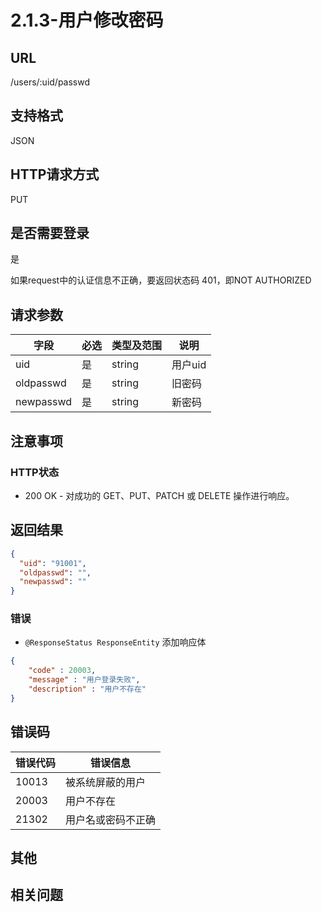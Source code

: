 # 2.1.3-用户修改密码

## URL

/users/:uid/passwd

## 支持格式

JSON

## HTTP请求方式

PUT

## 是否需要登录

是

如果request中的认证信息不正确，要返回状态码 401，即NOT AUTHORIZED

## 请求参数

字段 | 必选 | 类型及范围 | 说明
----|------|----------|-------------
uid         | 是   | string  | 用户uid
oldpasswd   | 是   | string  | 旧密码
newpasswd   | 是   | string  | 新密码

## 注意事项

### HTTP状态

- 200 OK - 对成功的 GET、PUT、PATCH 或 DELETE 操作进行响应。

## 返回结果

```json
{
  "uid": "91001",
  "oldpasswd": "",
  "newpasswd": ""
}
```

### 错误

- `@ResponseStatus ResponseEntity` 添加响应体

```json
{
    "code" : 20003,
    "message" : "用户登录失败",
    "description" : "用户不存在"
}
```

## 错误码

错误代码 | 错误信息
--------|---------
10013   | 被系统屏蔽的用户
20003   | 用户不存在
21302   | 用户名或密码不正确

## 其他

## 相关问题
